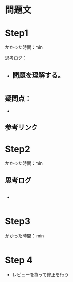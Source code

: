 # 問題文

# Step1

かかった時間：min

思考ログ：
- 問題を理解する。
  - 
```python

```
疑問点：
- 
- 
参考リンク
- 
# Step2
かかった時間：min

思考ログ
- 

```python

```

- 
```python

```

# Step3
かかった時間： min


```python

```

# Step 4 
- レビューを持って修正を行う

```python


```